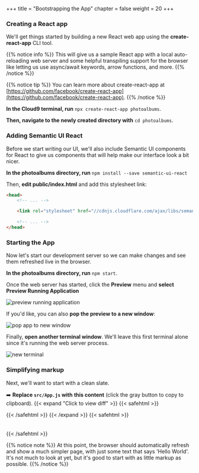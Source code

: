 +++
title = "Bootstrapping the App"
chapter = false
weight = 20
+++

### Creating a React app
We'll get things started by building a new React web app using the **create-react-app** CLI tool. 

{{% notice info %}}
This will give us a sample React app with a local auto-reloading web server and some helpful transpiling support for the browser like letting us use async/await keywords, arrow functions, and more.
{{% /notice %}}

{{% notice tip %}}
You can learn more about create-react-app at [https://github.com/facebook/create-react-app](https://github.com/facebook/create-react-app).
{{% /notice %}}

**In the Cloud9 terminal, run** `npx create-react-app photoalbums`.

**Then, navigate to the newly created directory with** `cd photoalbums`.


### Adding Semantic UI React

Before we start writing our UI, we'll also include Semantic UI components for React to give us components that will help make our interface look a bit nicer.

**In the photoalbums directory, run** `npm install --save semantic-ui-react`

Then, **edit public/index.html** and add this stylesheet link:

```html
<head>
    <!-- ... --> 

    <link rel="stylesheet" href="//cdnjs.cloudflare.com/ajax/libs/semantic-ui/2.3.3/semantic.min.css"></link>

    <!-- ... --> 
</head>
```

### Starting the App
Now let's start our development server so we can make changes and see them refreshed live in the browser.

**In the photoalbums directory, run** `npm start`. 

Once the web server has started, click the **Preview** menu and **select Preview Running Application**

![preview running application](/images/preview_running_application.png)

If you'd like, you can also **pop the preview to a new window**:

![pop app to new window](/images/pop_browser_new_window.png)

Finally, **open another terminal window**. We'll leave this first terminal alone since it's running the web server process.

![new terminal](/images/c9_new_terminal.png)

### Simplifying markup

Next, we'll want to start with a clean slate.

➡️ **Replace `src/App.js` with** <span class="clipBtn clipboard" data-clipboard-target="#id6c0bff7c33c87c1117890501a772279cf876fb41photoalbumssrcAppjs"><strong>this content</strong></span> (click the gray button to copy to clipboard). 
{{< expand "Click to view diff" >}} {{< safehtml >}}
<div id="diff-id6c0bff7c33c87c1117890501a772279cf876fb41photoalbumssrcAppjs"></div> <script type="text/template" data-diff-for="diff-id6c0bff7c33c87c1117890501a772279cf876fb41photoalbumssrcAppjs">commit 6c0bff7c33c87c1117890501a772279cf876fb41
Author: Gabe Hollombe <gabehol@amazon.com>
Date:   Tue Feb 11 13:53:16 2020 +0800

    hello world App.js

diff --git a/photoalbums/src/App.js b/photoalbums/src/App.js
index ce9cbd2..4b68c37 100644
--- a/photoalbums/src/App.js
+++ b/photoalbums/src/App.js
@@ -1,26 +1,13 @@
 import React from 'react';
-import logo from './logo.svg';
-import './App.css';
+
+import { Header } from 'semantic-ui-react';
 
 function App() {
   return (
-    <div className="App">
-      <header className="App-header">
-        <img src={logo} className="App-logo" alt="logo" />
-        <p>
-          Edit <code>src/App.js</code> and save to reload.
-        </p>
-        <a
-          className="App-link"
-          href="https://reactjs.org"
-          target="_blank"
-          rel="noopener noreferrer"
-        >
-          Learn React
-        </a>
-      </header>
-    </div>
-  );
+    <Header as="h1">
+      Hello World!
+    </Header>
+  )
 }
 
-export default App;
+export default App
</script>
{{< /safehtml >}} {{< /expand >}}
{{< safehtml >}}
<textarea id="id6c0bff7c33c87c1117890501a772279cf876fb41photoalbumssrcAppjs" style="position: relative; left: -1000px; width: 1px; height: 1px;">import React from 'react';

import { Header } from 'semantic-ui-react';

function App() {
  return (
    <Header as="h1">
      Hello World!
    </Header>
  )
}

export default App

</textarea>
{{< /safehtml >}}

{{% notice note %}}
At this point, the browser should automatically refresh and show a much simpler page, with just some text that says 'Hello World'. It's not much to look at yet, but it's good to start with as little markup as possible.
{{% /notice %}}